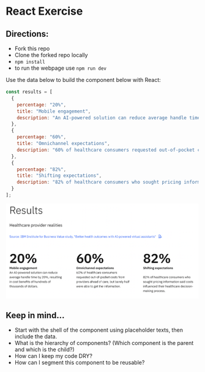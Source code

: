 # React Exercise

## Directions:
- Fork this repo
- Clone the forked repo locally
- `npm install`
- to run the webpage use `npm run dev`


Use the data below to build the component below with React:

```javascript
const results = [
  {
    percentage: "20%",
    title: "Mobile engagement",
    description: "An AI-powered solution can reduce average handle time by 20%, resulting in cost benefits of hundreds of thousands of dollars.",
  },
  {
    percentage: "60%",
    title: "Omnichannel expectations",
    description: "60% of healthcare consumers requested out-of-pocket costs from providers ahead of care, but barely half were able to get the information.",
  },
  {
    percentage: "82%",
    title: "Shifting expectations",
    description: "82% of healthcare consumers who sought pricing information said costs influenced their healthcare decision making process."
  }
];
```

![image](/src/assets/results-component.png)

## Keep in mind...
- Start with the shell of the component using placeholder texts, then include the data.
- What is the hierarchy of components? (Which component is the parent and which is the child?)
- How can I keep my code DRY?
- How can I segment this component to be reusable?





